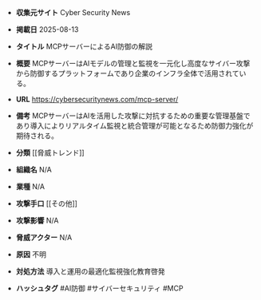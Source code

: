- **収集元サイト**
Cyber Security News

- **掲載日**
2025-08-13

- **タイトル**
MCPサーバーによるAI防御の解説

- **概要**
MCPサーバーはAIモデルの管理と監視を一元化し高度なサイバー攻撃から防御するプラットフォームであり企業のインフラ全体で活用されている。

- **URL**
https://cybersecuritynews.com/mcp-server/

- **備考**
MCPサーバーはAIを活用した攻撃に対抗するための重要な管理基盤であり導入によりリアルタイム監視と統合管理が可能となるため防御力強化が期待される。

- **分類**
[[脅威トレンド]]

- **組織名**
N/A

- **業種**
N/A

- **攻撃手口**
[[その他]]

- **攻撃影響**
N/A

- **脅威アクター**
N/A

- **原因**
不明

- **対処方法**
導入と運用の最適化監視強化教育啓発

- **ハッシュタグ**
#AI防御 #サイバーセキュリティ #MCP
